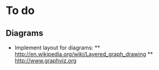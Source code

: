 # To do

## Diagrams
* Implement layout for diagrams: 
** http://en.wikipedia.org/wiki/Layered_graph_drawing
** http://www.graphviz.org
